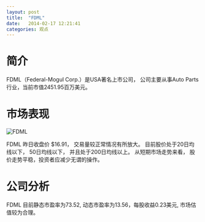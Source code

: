 ```yaml
---
layout: post
title:  "FDML"
date:   2014-02-17 12:21:41
categories: 观点
---
```


# 简介
FDML（Federal-Mogul Corp.）是USA著名上市公司，
公司主要从事Auto Parts行业，当前市值2451.95百万美元。

# 市场表现

![FDML](http://finviz.com/chart.ashx?t=FDML&ty=c&ta=1&p=d&s=l)

FDML 昨日收盘价 $16.91，
交易量较正常情况有所放大。
目前股价处于20日均线以下，
50日均线以下，
并且处于200日均线以上。
从短期市场走势来看，
股价走势平稳，投资者应减少无谓的操作。

# 公司分析
FDML 目前静态市盈率为73.52, 动态市盈率为13.56，每股收益0.23美元,
市场估值较为合理。
